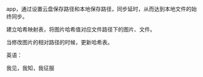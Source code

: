 app，通过设置云盘保存路径和本地保存路径，同步延时，从而达到本地文件的始终同步。



建立哈希映射表，将图片哈希值对应文件路径下的图片、文件。

当修改图片的相对路径的时候，更新哈希表。





英语：

我见，我知，我征服

